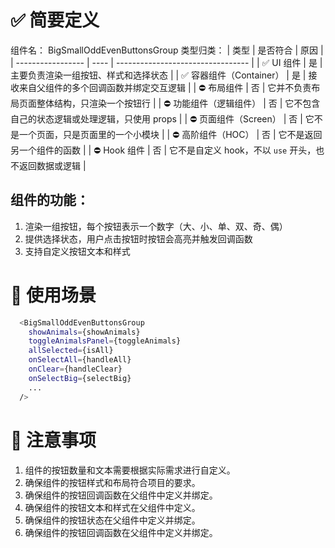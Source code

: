 # ✅ 简要定义

组件名： BigSmallOddEvenButtonsGroup
类型归类：
| 类型 | 是否符合 | 原因 |
| ----------------- | ---- | --------------------------------- |
| ✅ UI 组件 | 是 | 主要负责渲染一组按钮、样式和选择状态 |
| ✅ 容器组件（Container） | 是 | 接收来自父组件的多个回调函数并绑定交互逻辑 |
| ⛔ 布局组件 | 否 | 它并不负责布局页面整体结构，只渲染一个按钮行 |
| ⛔ 功能组件（逻辑组件） | 否 | 它不包含自己的状态逻辑或处理逻辑，只使用 props |
| ⛔ 页面组件（Screen） | 否 | 它不是一个页面，只是页面里的一个小模块 |
| ⛔ 高阶组件（HOC） | 否 | 它不是返回另一个组件的函数 |
| ⛔ Hook 组件 | 否 | 它不是自定义 hook，不以 `use` 开头，也不返回数据或逻辑 |

## 组件的功能：

1. 渲染一组按钮，每个按钮表示一个数字（大、小、单、双、奇、偶）
2. 提供选择状态，用户点击按钮时按钮会高亮并触发回调函数
3. 支持自定义按钮文本和样式

# 🧠 使用场景

```bash
  <BigSmallOddEvenButtonsGroup
    showAnimals={showAnimals}
    toggleAnimalsPanel={toggleAnimals}
    allSelected={isAll}
    onSelectAll={handleAll}
    onClear={handleClear}
    onSelectBig={selectBig}
    ...
  />
```

# 📝 注意事项

1. 组件的按钮数量和文本需要根据实际需求进行自定义。
2. 确保组件的按钮样式和布局符合项目的要求。
3. 确保组件的按钮回调函数在父组件中定义并绑定。
4. 确保组件的按钮文本和样式在父组件中定义。
5. 确保组件的按钮状态在父组件中定义并绑定。
6. 确保组件的按钮回调函数在父组件中定义并绑定。
